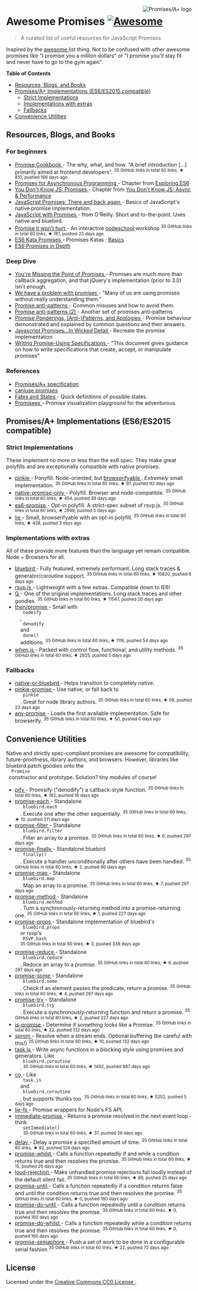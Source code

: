 <p>
 <a href="https://promisesaplus.com/">
  <img align="right" alt="Promises/A+ logo" src="https://promisesaplus.com/assets/logo-small.png"/>
 </a>
</p>
<h1>
 Awesome Promises
 <a href="https://github.com/sindresorhus/awesome">
  <img alt="Awesome" src="https://cdn.rawgit.com/sindresorhus/awesome/d7305f38d29fed78fa85652e3a63e154dd8e8829/media/badge.svg"/>
 </a>
</h1>
<blockquote>
 <p>
  A curated list of useful resources for JavaScript Promises
 </p>
</blockquote>
<p>
 Inspired by the
 <a href="https://github.com/sindresorhus/awesome">
  awesome
 </a>
 list thing. Not to be confused with other awesome promises like "I promise you a million dollars" or "I promise you'll stay fit and never have to go to the gym again".
</p>
<p>
 <strong>
  Table of Contents
 </strong>
</p>
<ul>
 <li>
  <a href="#resources-blogs-and-books">
   Resources, Blogs, and Books
  </a>
 </li>
 <li>
  <a href="#promisesa-implementations-es6es2015-compatible">
   Promises/A+ Implementations (ES6/ES2015 compatible)
  </a>
  <ul>
   <li>
    <a href="#strict-implementations">
     Strict Implementations
    </a>
   </li>
   <li>
    <a href="#implementations-with-extras">
     Implementations with extras
    </a>
   </li>
   <li>
    <a href="#fallbacks">
     Fallbacks
    </a>
   </li>
  </ul>
 </li>
 <li>
  <a href="#convenience-utilities">
   Convenience Utilities
  </a>
 </li>
</ul>
<h2>
 Resources, Blogs, and Books
</h2>
<h3>
 For beginners
</h3>
<ul>
 <li>
  <a href="https://github.com/mattdesl/promise-cookbook">
   Promise Cookbook
  </a>
  - The why, what, and how. "A brief introduction [...] primarily aimed at frontend developers".
  <sup>
   35 GitHub links in total 60 links, &#9733 810, pushed 166 days ago
  </sup>
 </li>
 <li>
  <a href="http://exploringjs.com/es6/ch_promises.html">
   Promises for Asynchronous Programming
  </a>
  - Chapter from
  <a href="http://exploringjs.com/">
   Exploring ES6
  </a>
 </li>
 <li>
  <a href="https://github.com/getify/You-Dont-Know-JS/blob/master/async%20&%20performance/ch3.md">
   You Don't Know JS: Promises
  </a>
  - Chapter from
  <a href="https://github.com/getify/You-Dont-Know-JS/tree/master/async%20%26%20performance">
   You Don't Know JS: Async & Performance
  </a>
 </li>
 <li>
  <a href="http://www.html5rocks.com/en/tutorials/es6/promises/">
   JavaScript Promises: There and back again
  </a>
  - Basics of JavaScript's native promise implementation.
 </li>
 <li>
  <a href="http://shop.oreilly.com/product/0636920032151.do">
   JavaScript with Promises
  </a>
  - from O'Reilly. Short and to-the-point. Uses native and bluebird.
 </li>
 <li>
  <a href="https://github.com/stevekane/promise-it-wont-hurt">
   Promise it won't hurt
  </a>
  - An interactive
  <a href="http://nodeschool.io/">
   nodeschool
  </a>
  workshop
  <sup>
   35 GitHub links in total 60 links, &#9733 161, pushed 23 days ago
  </sup>
 </li>
 <li>
  <a href="http://es6katas.org/">
   ES6 Kata Promises
  </a>
  - Promises Katas :
  <a href="http://tddbin.com/#?kata=es6/language/promise/basics">
   Basics
  </a>
 </li>
 <li>
  <a href="https://ponyfoo.com/articles/es6-promises-in-depth">
   ES6 Promises in Depth
  </a>
 </li>
</ul>
<h3>
 Deep Dive
</h3>
<ul>
 <li>
  <a href="https://blog.domenic.me/youre-missing-the-point-of-promises/">
   You're Missing the Point of Promises
  </a>
  - Promises are much more than callback aggregation, and that jQuery's implementation (prior to 3.0) isn't enough.
 </li>
 <li>
  <a href="https://pouchdb.com/2015/05/18/we-have-a-problem-with-promises.html">
   We have a problem with promises
  </a>
  - "Many of us are using promises without really understanding them."
 </li>
 <li>
  <a href="https://github.com/petkaantonov/bluebird/wiki/Promise-anti-patterns">
   Promise anti-patterns
  </a>
  - Common misuses and how to avoid them.
 </li>
 <li>
  <a href="http://taoofcode.net/promise-anti-patterns/">
   Promise anti-patterns (2)
  </a>
  - Another set of promises anti-patterns
 </li>
 <li>
  <a href="https://sdgluck.github.io/2015/08/24/promise-ponderings-patterns-apologies/">
   Promise Ponderings, (Anti-)Patterns, and Apologies
  </a>
  - Promise behaviour demonstrated and explained by common questions and their answers.
 </li>
 <li>
  <a href="http://www.mattgreer.org/articles/promises-in-wicked-detail/">
   Javascript Promises...In Wicked Detail
  </a>
  - Recreate the promise implementation
 </li>
 <li>
  <a href="https://www.w3.org/2001/tag/doc/promises-guide">
   Writing Promise-Using Specifications
  </a>
  - "This document gives guidance on how to write specifications that create, accept, or manipulate promises"
 </li>
</ul>
<h3>
 References
</h3>
<ul>
 <li>
  <a href="https://promisesaplus.com/">
   Promises/A+ specification
  </a>
 </li>
 <li>
  <a href="http://caniuse.com/#feat=promises">
   caniuse promises
  </a>
 </li>
 <li>
  <a href="https://github.com/domenic/promises-unwrapping/blob/master/docs/states-and-fates.md">
   Fates and States
  </a>
  - Quick definitions of possible states.
 </li>
 <li>
  <a href="https://bevacqua.github.io/promisees/">
   Promisees
  </a>
  - Promise visualization playground for the adventurous.
 </li>
</ul>
<h2>
 Promises/A+ Implementations (ES6/ES2015 compatible)
</h2>
<h3>
 Strict Implementations
</h3>
<p>
 These implement no more or less than the es6 spec. They make great polyfills and are exceptionally compatible with native promises.
</p>
<ul>
 <li>
  <a href="https://github.com/floatdrop/pinkie">
   pinkie
  </a>
  - Ponyfill. Node-oriented, but
  <a href="https://github.com/substack/node-browserify">
   browserifyable
  </a>
  .
  <em>
   Extremely
  </em>
  small implementation.
  <sup>
   35 GitHub links in total 60 links, &#9733 97, pushed 92 days ago
  </sup>
 </li>
 <li>
  <a href="https://github.com/getify/native-promise-only">
   native-promise-only
  </a>
  - Polyfill. Browser and node-compatible.
  <sup>
   35 GitHub links in total 60 links, &#9733 454, pushed 39 days ago
  </sup>
 </li>
 <li>
  <a href="https://github.com/stefanpenner/es6-promise">
   es6-promise
  </a>
  - Opt-in polyfill. A strict-spec subset of rsvp.js.
  <sup>
   35 GitHub links in total 60 links, &#9733 2999, pushed 5 days ago
  </sup>
 </li>
 <li>
  <a href="https://github.com/calvinmetcalf/lie">
   lie
  </a>
  - Small, browserifyable with an opt-in polyfill.
  <sup>
   35 GitHub links in total 60 links, &#9733 428, pushed 3 days ago
  </sup>
 </li>
</ul>
<h3>
 Implementations with extras
</h3>
<p>
 All of these provide more features than the language yet remain compatible. Node + Browsers for all.
</p>
<ul>
 <li>
  <a href="https://github.com/petkaantonov/bluebird">
   bluebird
  </a>
  - Fully featured, extremely performant. Long stack traces & generator/coroutine support.
  <sup>
   35 GitHub links in total 60 links, &#9733 10820, pushed 6 days ago
  </sup>
 </li>
 <li>
  <a href="https://github.com/tildeio/rsvp.js/">
   rsvp.js
  </a>
  - Lightweight with a few extras. Compatible down to IE6!
 </li>
 <li>
  <a href="https://github.com/kriskowal/q">
   Q
  </a>
  - One of the original implementations. Long stack traces and other goodies.
  <sup>
   35 GitHub links in total 60 links, &#9733 11547, pushed 20 days ago
  </sup>
 </li>
 <li>
  <a href="https://github.com/then/promise">
   then/promise
  </a>
  - Small with
  <code>
   nodeify
  </code>
  ,
  <code>
   denodify
  </code>
  and
  <code>
   done()
  </code>
  additions.
  <sup>
   35 GitHub links in total 60 links, &#9733 1116, pushed 54 days ago
  </sup>
 </li>
 <li>
  <a href="https://github.com/cujojs/when">
   when.js
  </a>
  - Packed with control flow, functional, and utility methods.
  <sup>
   35 GitHub links in total 60 links, &#9733 2925, pushed 5 days ago
  </sup>
 </li>
</ul>
<h3>
 Fallbacks
</h3>
<ul>
 <li>
  <a href="https://www.npmjs.com/package/native-or-bluebird">
   native-or-bluebird
  </a>
  - Helps transition to completely native.
 </li>
 <li>
  <a href="https://github.com/floatdrop/pinkie-promise">
   pinkie-promise
  </a>
  - Use native, or fall back to
  <code>
   pinkie
  </code>
  . Great for node library authors.
  <sup>
   35 GitHub links in total 60 links, &#9733 69, pushed 23 days ago
  </sup>
 </li>
 <li>
  <a href="https://github.com/kevinbeaty/any-promise">
   any-promise
  </a>
  - Loads the first available implementation. Safe for browserify.
  <sup>
   35 GitHub links in total 60 links, &#9733 50, pushed 0 days ago
  </sup>
 </li>
</ul>
<h2>
 Convenience Utilities
</h2>
<p>
 Native and strictly spec-compliant promises are awesome for compatibility, future-proofness, library authors, and browsers. However, libraries like bluebird patch goodies onto the
 <code>
  Promise
 </code>
 constructor and prototype. Solution? tiny modules of course!
</p>
<ul>
 <li>
  <a href="https://github.com/sindresorhus/pify">
   pify
  </a>
  - Promisify ("denodify") a callback-style function.
  <sup>
   35 GitHub links in total 60 links, &#9733 162, pushed 16 days ago
  </sup>
 </li>
 <li>
  <a href="https://github.com/yoshuawuyts/promise-each">
   promise-each
  </a>
  - Standalone
  <code>
   bluebird.each
  </code>
  . Execute one after the other sequentially.
  <sup>
   35 GitHub links in total 60 links, &#9733 10, pushed 211 days ago
  </sup>
 </li>
 <li>
  <a href="https://github.com/yoshuawuyts/promise-filter">
   promise-filter
  </a>
  - Standalone
  <code>
   bluebird.filter
  </code>
  . Filter an array to a promise.
  <sup>
   35 GitHub links in total 60 links, &#9733 6, pushed 297 days ago
  </sup>
 </li>
 <li>
  <a href="https://github.com/blakeembrey/promise-finally">
   promise-finally
  </a>
  - Standalone bluebird
  <code>
   finally()
  </code>
  . Execute a handler unconditionally after others have been handled.
  <sup>
   35 GitHub links in total 60 links, &#9733 2, pushed 90 days ago
  </sup>
 </li>
 <li>
  <a href="https://github.com/yoshuawuyts/promise-map">
   promise-map
  </a>
  - Standalone
  <code>
   bluebird.map
  </code>
  . Map an array to a promise.
  <sup>
   35 GitHub links in total 60 links, &#9733 7, pushed 297 days ago
  </sup>
 </li>
 <li>
  <a href="https://github.com/wbinnssmith/promise-method">
   promise-method
  </a>
  - Standalone
  <code>
   bluebird.method
  </code>
  . Turn a synchronously-returning method into a promise-returning one.
  <sup>
   35 GitHub links in total 60 links, &#9733 1, pushed 227 days ago
  </sup>
 </li>
 <li>
  <a href="https://github.com/exponentjs/promise-props">
   promise-props
  </a>
  - Standalone implementation of bluebird's
  <code>
   bluebird.props
  </code>
  or rsvp's
  <code>
   RSVP.hash
  </code>
  <sup>
   35 GitHub links in total 60 links, &#9733 3, pushed 338 days ago
  </sup>
 </li>
 <li>
  <a href="https://github.com/yoshuawuyts/promise-reduce">
   promise-reduce
  </a>
  - Standalone
  <code>
   bluebird.reduce
  </code>
  . Reduce an array to a promise.
  <sup>
   35 GitHub links in total 60 links, &#9733 6, pushed 287 days ago
  </sup>
 </li>
 <li>
  <a href="https://github.com/yoshuawuyts/promise-some">
   promise-some
  </a>
  - Standalone
  <code>
   bluebird.some
  </code>
  . Check if an element passes the predicate, return a promise.
  <sup>
   35 GitHub links in total 60 links, &#9733 4, pushed 297 days ago
  </sup>
 </li>
 <li>
  <a href="https://github.com/wbinnssmith/promise-try">
   promise-try
  </a>
  - Standalone
  <code>
   bluebird.try
  </code>
  . Execute a synchronously-returning function and return a promise.
  <sup>
   35 GitHub links in total 60 links, &#9733 2, pushed 227 days ago
  </sup>
 </li>
 <li>
  <a href="https://github.com/then/is-promise">
   is-promise
  </a>
  - Determine if something looks like a Promise.
  <sup>
   35 GitHub links in total 60 links, &#9733 22, pushed 132 days ago
  </sup>
 </li>
 <li>
  <a href="https://github.com/then/sprom">
   sprom
  </a>
  - Resolve when a stream ends. Optional buffering (be careful with this!)
  <sup>
   35 GitHub links in total 60 links, &#9733 10, pushed 132 days ago
  </sup>
 </li>
 <li>
  <a href="https://github.com/mozilla/task.js">
   task.js
  </a>
  - Write async functions in a blocking style using promises and generators. Like
  <code>
   bluebird.coroutine
  </code>
  .
  <sup>
   35 GitHub links in total 60 links, &#9733 1492, pushed 887 days ago
  </sup>
 </li>
 <li>
  <a href="https://github.com/tj/co">
   co
  </a>
  - Like
  <code>
   task.js
  </code>
  and
  <code>
   bluebird.coroutine
  </code>
  , but supports thunks too.
  <sup>
   35 GitHub links in total 60 links, &#9733 5252, pushed 5 days ago
  </sup>
 </li>
 <li>
  <a href="https://www.npmjs.com/package/lie-fs">
   lie-fs
  </a>
  - Promise wrappers for Node's FS API.
 </li>
 <li>
  <a href="https://github.com/sindresorhus/immediate-promise">
   immediate-promise
  </a>
  - Returns a promise resolved in the next event loop - think
  <code>
   setImmediate()
  </code>
  .
  <sup>
   35 GitHub links in total 60 links, &#9733 37, pushed 26 days ago
  </sup>
 </li>
 <li>
  <a href="https://github.com/sindresorhus/delay">
   delay
  </a>
  - Delay a promise a specified amount of time.
  <sup>
   35 GitHub links in total 60 links, &#9733 82, pushed 124 days ago
  </sup>
 </li>
 <li>
  <a href="https://github.com/sindresorhus/promise-whilst">
   promise-whilst
  </a>
  - Calls a function repeatedly if and while a condition returns true and then resolves the promise.
  <sup>
   35 GitHub links in total 60 links, &#9733 15, pushed 26 days ago
  </sup>
 </li>
 <li>
  <a href="https://github.com/sindresorhus/loud-rejection">
   loud-rejection
  </a>
  - Make unhandled promise rejections fail loudly instead of the default silent fail.
  <sup>
   35 GitHub links in total 60 links, &#9733 89, pushed 25 days ago
  </sup>
 </li>
 <li>
  <a href="https://github.com/busterc/promise-until">
   promise-until
  </a>
  - Calls a function repeatedly if a condition returns false and until the condition returns true and then resolves the promise.
  <sup>
   35 GitHub links in total 60 links, &#9733 0, pushed 160 days ago
  </sup>
 </li>
 <li>
  <a href="https://github.com/busterc/promise-do-until">
   promise-do-until
  </a>
  - Calls a function repeatedly until a condition returns true and then resolves the promise.
  <sup>
   35 GitHub links in total 60 links, &#9733 0, pushed 160 days ago
  </sup>
 </li>
 <li>
  <a href="https://github.com/busterc/promise-do-whilst">
   promise-do-whilst
  </a>
  - Calls a function repeatedly while a condition returns true and then resolves the promise.
  <sup>
   35 GitHub links in total 60 links, &#9733 0, pushed 160 days ago
  </sup>
 </li>
 <li>
  <a href="https://github.com/samccone/promise-semaphore">
   promise-semaphore
  </a>
  - Push a set of work to be done in a configurable serial fashion
  <sup>
   35 GitHub links in total 60 links, &#9733 22, pushed 72 days ago
  </sup>
 </li>
</ul>
<h2>
 License
</h2>
<p>
 Licensed under the
 <a href="https://creativecommons.org/publicdomain/zero/1.0/">
  Creative Commons CC0 License
 </a>
 .
</p>
